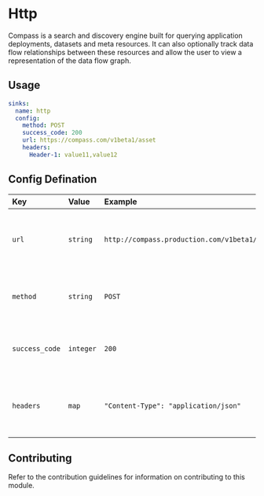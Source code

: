 # Http

Compass is a search and discovery engine built for querying application deployments, datasets and meta resources. It can also optionally track data flow relationships between these resources and allow the user to view a representation of the data flow graph.

## Usage

```yaml
sinks:
  name: http
  config:
    method: POST
    success_code: 200
    url: https://compass.com/v1beta1/asset
    headers:
      Header-1: value11,value12
```

## Config Defination

| Key | Value | Example | Description |  |
| :-- | :---- | :------ | :---------- | :-- |
|`url` | `string` | `http://compass.production.com/v1beta1/asset` | URL to the http server, contains all the info needed to make the request, like port and route | *required*|
| `method` | `string` | `POST` | the method string of by which the request is to be made, e.g. POST/PATCH/GET | *required* |
| `success_code` | `integer` | `200` |  to identify the expected success code the http server returns, defult is `200` | *optional* |
| `headers` | `map` | `"Content-Type": "application/json"` | to add any header/headers that may be required for making the request | *optional* |

## Contributing

Refer to the contribution guidelines for information on contributing to this module.
